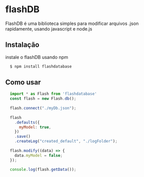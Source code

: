 # flashDB
FlashDB é uma biblioteca simples para modificar arquivos .json rapidamente, usando javascript e node.js

## Instalação

instale o flashDB usando npm

```bash
  $ npm install flashdatabase
```

## Como usar

```js
  import * as Flash from 'flashdatabase'
  const flash = new Flash.db();
  
  flash.connect("./myDb.json");
  
  flash
    .defaults({
      myModel: true,
    })
    .save()
    .createLog("created_default", "./logFolder");
  
  flash.modify((data) => {
    data.myModel = false;
  });
  
  console.log(flash.getData());
```
    
